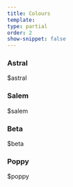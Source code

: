 ```yaml
---
title: Colours
template:
type: partial
order: 2
show-snippet: false
---
```

<div class="pl-wrap__inner">
    <div class="col col--md-10 col--lg-11 margin-right-md--1 margin-bottom-md--1">
        <h3 class="text-center margin-bottom-sm--1 margin-bottom-md--1">Astral</h3>
        <div class="background--astral width--4 height--8 pl-colour-circle"></div>
        <p class="text-center margin-top-sm--1 margin-top-md--1">$astral</p>
    </div>
     <div class="col col--md-10 col--lg-11 margin-right-md--1 margin-bottom-md--1">
        <h3 class="text-center margin-bottom-sm--1 margin-bottom-md--1">Salem</h3>
        <div class="background--salem width--4 height--8 pl-colour-circle"></div>
        <p class="text-center margin-top-sm--1 margin-top-md--1">$salem</p>
    </div>
    <div class="col col--md-10 col--lg-11 margin-right-md--1 margin-bottom-md--1">
        <h3 class="text-center margin-bottom-sm--1 margin-bottom-md--1">Beta</h3>
        <div class="background--beta width--4 height--8 pl-colour-circle"></div>
        <p class="text-center margin-top-sm--1 margin-top-md--1">$beta</p>
    </div>
    <div class="col col--md-10 col--lg-11 margin-right-md--1 margin-bottom-md--1">
        <h3 class="text-center margin-bottom-sm--1 margin-bottom-md--1">Poppy</h3>
        <div class="background--poppy width--4 height--8 pl-colour-circle"></div>
        <p class="text-center margin-top-sm--1 margin-top-md--1">$poppy</p>
    </div>
</div>